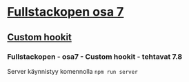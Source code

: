 # [Fullstackopen osa 7](https://fullstackopen.com/osa7)


## [Custom hookit](https://fullstackopen.com/osa7/custom_hookit)


### Fullstackopen - osa7 - Custom hookit - tehtavat 7.8

Server käynnistyy komennolla `npm run server`